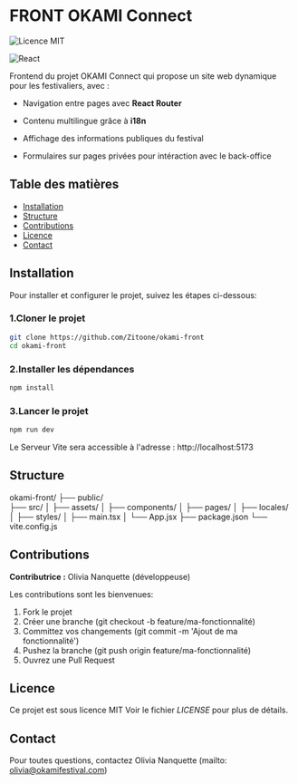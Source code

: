 # FRONT OKAMI Connect

![Licence MIT](https://img.shields.io/badge/Licence-MIT-yellow.svg)

![React](https://img.shields.io/badge/React-black)


Frontend du projet OKAMI Connect qui propose un site web dynamique pour les festivaliers, avec :

- Navigation entre pages avec **React Router**

- Contenu multilingue grâce à **i18n**

- Affichage des informations publiques du festival

- Formulaires sur pages privées pour intéraction avec le back-office

## Table des matières

- [Installation](#installation)
- [Structure](#structure)
- [Contributions](#contributions)
- [Licence](#licence)
- [Contact](#contact)


## Installation

Pour installer et configurer le projet, suivez les étapes ci-dessous:

### 1.Cloner le projet
```bash
git clone https://github.com/Zitoone/okami-front
cd okami-front
```

### 2.Installer les dépendances
```bash
npm install
```

### 3.Lancer le projet
```bash
npm run dev
```

Le Serveur Vite sera accessible à l'adresse : http://localhost:5173

## Structure

okami-front/
├── public/       
├── src/
│   ├── assets/
│   ├── components/
│   ├── pages/
│   ├── locales/
│   ├── styles/
│   ├── main.tsx
│   └── App.jsx
├── package.json
└── vite.config.js

## Contributions

**Contributrice :** Olivia Nanquette (développeuse)

Les contributions sont les bienvenues: 

1. Fork le projet
2. Créer une branche (git checkout -b feature/ma-fonctionnalité)
3. Committez vos changements (git commit -m 'Ajout de ma fonctionnalité')
4. Pushez la branche (git push origin feature/ma-fonctionnalité)
5. Ouvrez une Pull Request


## Licence

Ce projet est sous licence MIT Voir le fichier _LICENSE_ pour plus de détails.

## Contact

Pour toutes questions, contactez Olivia Nanquette (mailto: olivia@okamifestival.com)
